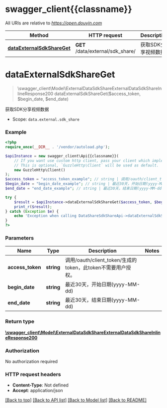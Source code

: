 # swagger_client{{classname}}

All URIs are relative to *https://open.douyin.com*

Method | HTTP request | Description
------------- | ------------- | -------------
[**dataExternalSdkShareGet**](DataShareSdkShareApi.md#dataExternalSdkShareGet) | **GET** /data/external/sdk_share/ | 获取SDK分享视频数据

# **dataExternalSdkShareGet**
> \swagger_client\Model\ExternalDataSdkShareExternalDataSdkShareInlineResponse200 dataExternalSdkShareGet($access_token, $begin_date, $end_date)

获取SDK分享视频数据

* Scope: `data.external.sdk_share`

### Example
```php
<?php
require_once(__DIR__ . '/vendor/autoload.php');

$apiInstance = new swagger_client\Api{{classname}}(
    // If you want use custom http client, pass your client which implements `GuzzleHttp\ClientInterface`.
    // This is optional, `GuzzleHttp\Client` will be used as default.
    new GuzzleHttp\Client()
);
$access_token = "access_token_example"; // string | 调用/oauth/client_token/生成的token，此token不需要用户授权。
$begin_date = "begin_date_example"; // string | 最近30天，开始日期(yyyy-MM-dd)
$end_date = "end_date_example"; // string | 最近30天，结束日期(yyyy-MM-dd)

try {
    $result = $apiInstance->dataExternalSdkShareGet($access_token, $begin_date, $end_date);
    print_r($result);
} catch (Exception $e) {
    echo 'Exception when calling DataShareSdkShareApi->dataExternalSdkShareGet: ', $e->getMessage(), PHP_EOL;
}
?>
```

### Parameters

Name | Type | Description  | Notes
------------- | ------------- | ------------- | -------------
 **access_token** | **string**| 调用/oauth/client_token/生成的token，此token不需要用户授权。 |
 **begin_date** | **string**| 最近30天，开始日期(yyyy-MM-dd) |
 **end_date** | **string**| 最近30天，结束日期(yyyy-MM-dd) |

### Return type

[**\swagger_client\Model\ExternalDataSdkShareExternalDataSdkShareInlineResponse200**](../Model/ExternalDataSdkShareExternalDataSdkShareInlineResponse200.md)

### Authorization

No authorization required

### HTTP request headers

 - **Content-Type**: Not defined
 - **Accept**: application/json

[[Back to top]](#) [[Back to API list]](../../README.md#documentation-for-api-endpoints) [[Back to Model list]](../../README.md#documentation-for-models) [[Back to README]](../../README.md)


